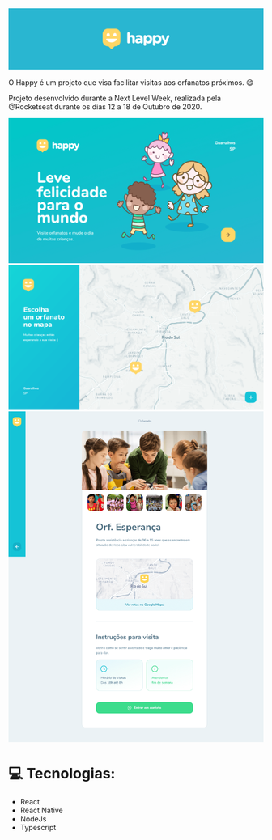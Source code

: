 <img src="https://github.com/kleberMRocha/Happy/blob/master/screenshot/Component_1.png" width="600">

O Happy é um projeto que visa facilitar visitas aos orfanatos próximos. :smile:

Projeto desenvolvido durante a Next Level Week, realizada pela @Rocketseat durante os dias 12 a 18 de Outubro de 2020.

<img src="https://github.com/kleberMRocha/Happy/blob/master/screenshot/Home%20(1).png" width="600">
<img src="https://github.com/kleberMRocha/Happy/blob/master/screenshot/Mapa.png" width="600">
<img src="https://github.com/kleberMRocha/Happy/blob/master/screenshot/Perfil.png" width="600">


# :computer: Tecnologias:

- React
- React Native
- NodeJs
- Typescript
